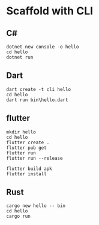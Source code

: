 # Scaffold with CLI

## C\#
```
dotnet new console -o hello
cd hello
dotnet run
```

## Dart
```
dart create -t cli hello
cd hello
dart run bin\hello.dart
```

## flutter
```
mkdir hello
cd hello
flutter create .
flutter pub get
flutter run
flutter run --release

flutter build apk
flutter install
```

## Rust
```
cargo new hello -- bin
cd hello
cargo run
```

